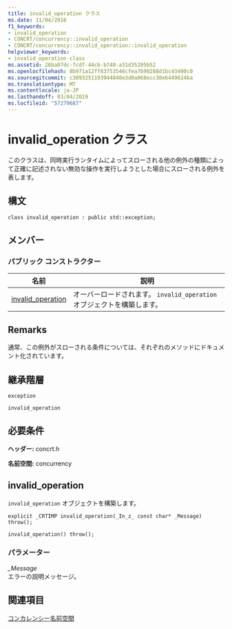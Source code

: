 ```yaml
---
title: invalid_operation クラス
ms.date: 11/04/2016
f1_keywords:
- invalid_operation
- CONCRT/concurrency::invalid_operation
- CONCRT/concurrency::invalid_operation::invalid_operation
helpviewer_keywords:
- invalid_operation class
ms.assetid: 26ba07dc-fcdf-44cb-b748-a31d35205b52
ms.openlocfilehash: 8b971a12ff83753546cfea7b90288d1bc43400c0
ms.sourcegitcommit: c3093251193944840e3d0a068ecc30e6449624ba
ms.translationtype: MT
ms.contentlocale: ja-JP
ms.lasthandoff: 03/04/2019
ms.locfileid: "57279687"
---
```

# <a name="invalidoperation-class"></a>invalid_operation クラス

このクラスは、同時実行ランタイムによってスローされる他の例外の種類によって正確に記述されない無効な操作を実行しようとした場合にスローされる例外を表します。

## <a name="syntax"></a>構文

```
class invalid_operation : public std::exception;
```

## <a name="members"></a>メンバー

### <a name="public-constructors"></a>パブリック コンストラクター

|名前|説明|
|----------|-----------------|
|[invalid_operation](#ctor)|オーバーロードされます。 `invalid_operation` オブジェクトを構築します。|

## <a name="remarks"></a>Remarks

通常、この例外がスローされる条件については、それぞれのメソッドにドキュメント化されています。

## <a name="inheritance-hierarchy"></a>継承階層

`exception`

`invalid_operation`

## <a name="requirements"></a>必要条件

**ヘッダー:** concrt.h

**名前空間:** concurrency

##  <a name="ctor"></a> invalid_operation

`invalid_operation` オブジェクトを構築します。

```
explicit _CRTIMP invalid_operation(_In_z_ const char* _Message) throw();

invalid_operation() throw();
```

### <a name="parameters"></a>パラメーター

*_Message*<br/>
エラーの説明メッセージ。

## <a name="see-also"></a>関連項目

[コンカレンシー名前空間](concurrency-namespace.md)
